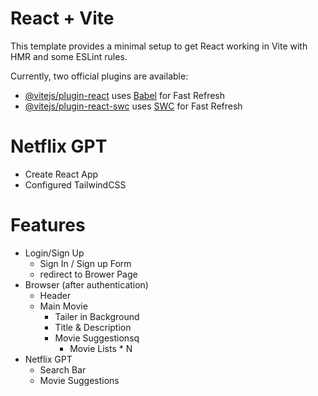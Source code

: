 # React + Vite

This template provides a minimal setup to get React working in Vite with HMR and some ESLint rules.

Currently, two official plugins are available:

- [@vitejs/plugin-react](https://github.com/vitejs/vite-plugin-react/blob/main/packages/plugin-react) uses [Babel](https://babeljs.io/) for Fast Refresh
- [@vitejs/plugin-react-swc](https://github.com/vitejs/vite-plugin-react/blob/main/packages/plugin-react-swc) uses [SWC](https://swc.rs/) for Fast Refresh

# Netflix GPT
- Create React App
- Configured TailwindCSS

# Features
- Login/Sign Up
    - Sign In / Sign up Form
    - redirect to Brower Page
- Browser (after authentication)
    - Header
    - Main Movie
        - Tailer in Background
        - Title & Description
        - Movie Suggestionsq
            - Movie Lists * N
- Netflix GPT
    - Search Bar
    - Movie Suggestions